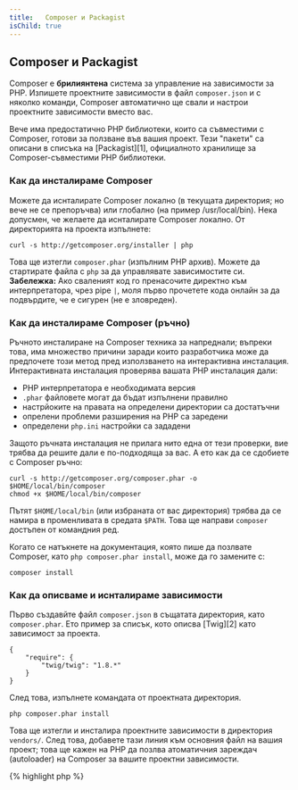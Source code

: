 ```yaml
---
title:   Composer и Packagist
isChild: true
---
```


## Composer и Packagist

Composer е **брилиянтена** система за управление на зависимости за PHP. Изпишете проектните зависимости в файл `composer.json` и с няколко команди, Composer автоматично ще свали и настрои проектните зависимости вместо вас.

Вече има предостатично PHP библиотеки, които са съвместими с Composer, готови за ползване във вашия проект. Тези "пакети" са описани в списъка на [Packagist][1], официалното хранилище за Composer-съвместими PHP библиотеки.

### Как да инсталираме Composer

Можете да иснталирате Composer локално (в текущата директория; но вече не се препоръчва) или глобално (на пример /usr/local/bin). Нека допусмен, че желаете да иснталирате Composer локално. От директорията на проекта изпълнете:

    curl -s http://getcomposer.org/installer | php

Това ще изтегли `composer.phar` (изпълним PHP архив). Можете да стартирате файла с `php` за да управлявате зависимостите си. <strong>Забележка:</strong> Ако сваленият код го пренасочите директно към интерпретатора, чрез pipe `|`, моля първо прочетете кода онлайн за да подвърдите, че е сигурен (не е зловреден).

### Как да инсталираме Composer (ръчно)

Ръчното инсталиране на Composer техника за напреднали; въпреки това, има множество причини заради които разработчика може да предпочете този метод пред използването на интерактивна инсталация. Интерактивната инсталация проверява вашата PHP инсталация дали:

- PHP интерпретатора е необходимата версия
- `.phar` файловете могат да бъдат изпълнени правилно
- настрйоките на правата на определени директории са достатъчни
- опрелени проблеми разширения на PHP са заредени
- определени `php.ini` настройки са зададени

Защото ръчната инсталация не прилага нито една от тези проверки, вие трябва да решите дали е по-подходяща за вас. А ето как да се сдобиете с Composer ръчно:

    curl -s http://getcomposer.org/composer.phar -o $HOME/local/bin/composer
    chmod +x $HOME/local/bin/composer

Пътят `$HOME/local/bin` (или избраната от вас директория) трябва да се намира в променливата в средата `$PATH`. Това ще направи `composer` достъпен от командния ред.

Когато се натъкнете на документация, която пише да позлвате Composer, като `php composer.phar install`, може да го замените с:

    composer install

### Как да описваме и иснталираме зависимости

Първо създавйте файл `composer.json` в същатата директория, като `composer.phar`. Ето пример за списък, кото описва [Twig][2] като зависимост за проекта.

	{
	    "require": {
	        "twig/twig": "1.8.*"
	    }
	}

След това, изпълнете командата от проектната директория.

    php composer.phar install

Това ще изтегли и инсталира проектните зависимости в директория `vendors/`. След това, добавете тази линия към основния файл на вашия проект; това ще кажен на PHP да позлва атоматичния зареждач (autoloader) на Composer за вашите проектни зависимости.

{% highlight php %}
<?php
require 'vendor/autoload.php';
{% endhighlight %}

Вече можете да използвате вашите проектни зависимости и те ще се зареждат при нужда.

* [Научи относно Composer][3]

[1]: http://packagist.org/
[2]: http://twig.sensiolabs.org
[3]: http://getcomposer.org/doc/00-intro.md
